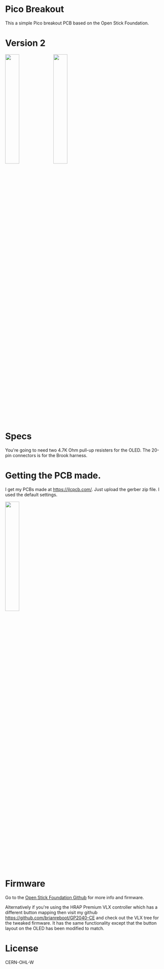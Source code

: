 # Pico Breakout
This a simple Pico breakout PCB based on the Open Stick Foundation.

# Version 2
<img src="https://github.com/brianreboot/brian-pico-breakout/blob/main/Version%202/3D%20Renderings/front.png" height=30% width=30% > <img src="https://github.com/brianreboot/brian-pico-breakout/blob/main/Version%202/3D%20Renderings/back.png" height=30% width=30% >

# Specs
You're going to need two 4.7K Ohm pull-up resisters for the OLED. The 20-pin connectors is for the Brook harness.

# Getting the PCB made.
I get my PCBs made at <https://jlcpcb.com/>. Just upload the gerber zip file. I used the default settings. <br />

<img src="https://github.com/brianreboot/brian-pico-breakout/blob/main/jlcpcb%20pcb%20options/pcb%20options.png" height=30% width=30% >

# Firmware
Go to the [Open Stick Foundation Github](https://github.com/OpenStickFoundation/GP2040-CE) for more info and firmware. <br />

Alternatively if you're using the HRAP Premium VLX controller which has a different button mapping then visit my github <https://github.com/brianreboot/GP2040-CE> and check out the VLX tree for the tweaked firmware. It has the same functionality except that the button layout on the OLED has been modified to match.

# License
CERN-OHL-W
